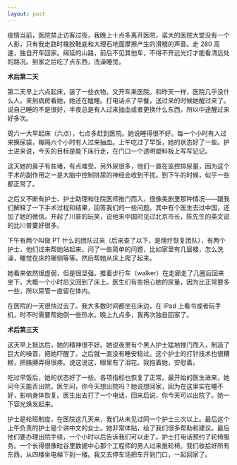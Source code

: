 ```yaml
---
layout: post
---
```


疫情当前，医院禁止访客过夜，我晚上十点多离开医院，诺大的医院大堂没有一个人影，只有我走路时橡胶鞋底和大理石地面摩擦产生的滑稽的声音。走 280 高速，独自开车回家。绵延的山路，前后不见其他车，不得不开远光灯才能看清远处的路况。到家之后吃了点东西，洗澡睡觉。

**术后第二天**

第二天早上六点起床，装了一些衣物，又开车来医院。和昨天一样，医院几乎没什么人。来到病房看她，她还在瞌睡。打电话点了早餐，送过来的时候她醒过来了。说自己睡的不是很好，半夜总是有人过来抽血或者更换什么东西，所以中途醒过来好多次。

周六一大早起床（六点），七点多赶到医院。她说睡得很不好。每一个小时有人过来换尿袋，每隔六个小时有人过来抽血。上午吃过了早饭，她的状态好了一些。护士进来说，今天的目标是能下床行走，在门口一个透明塑料板上写写记记。

这天她的鼻子有些堵，有点难受。另外尿很多，他们一直在监控排尿量，因为这个手术的副作用之一是大脑中控制排尿的神经会收到干扰。到下午的时候，似乎一些都正常了。

之后又不断有护士、护士助理和住院医师推门而入，很像美剧里那种情况——跟我们解释了一下手术过程和结果，回答我们的一些问题。其中有个医生去过中国，还加了她的微信。开起了川普的玩笑，说他来中国时见过北京市长，陈先生的英文说的比川普要好很多。

下午有两个叫做 PT 什么的团队过来（后来查了以下，是理疗恢复团队），有两个护士，他们过来帮她站起来。问了一些简单的问题，比如家里有几层楼，怎么洗澡，睡觉在床的哪侧等等。然后帮她从床上爬了起来。

她看来依然很虚弱，但是很坚强。推着步行车（walker）在走廊走了几圈后回来坐下。大概一个小时后又回到了床上。医生们有些担心她的尿量，因为比正常要多一些，所以尿管一直留在体内。

在医院的一天很快过去了。我大多数时间都坐在床边，在 iPad 上看书或者玩手机，时不时需要帮她倒一些热水。晚上九点多，我再次独自回家了。

**术后第三天**

这天早上抵达后，她的精神很不好。她说夜里有个黑人护士猛地推门而入，制造了巨大的噪音，把她吓醒了。之后就一直没有睡安稳过。这个护士的打针技术也很糟糕，把胳膊弄得很疼。说这说这，眼里有了泪花。我抱着她，安慰着。

吃过早饭后，她的状态好了一些。各项指标也恢复了正常。最开始的医生进来，她问今天能否出院，医生问，你今天想出院吗？她说想回家，因为在这里实在睡不好，影响身体恢复。医生出去打了一个电话，回来后说，你今天可以出院了。她一下容光焕发起来。

护士是轮班制度，在医院这几天来，我们从未见过同一个护士三次以上。最后这个上午负责的护士是个讲中文的女士。她非常体贴，给了我们很多帮助和建议。最后他们要办理出院手续，一个小时以后告诉我们可以走了。护士打电话预约了轮椅服务。一个长得很像硅谷里数据中心那个工程师的男人过来推轮椅。我们收拾好所有东西，从四楼坐电梯下到一楼。我又去停车场把车开到门口，一起回家了。
